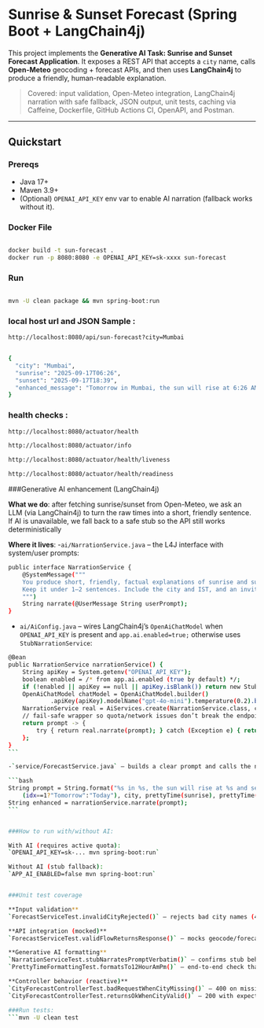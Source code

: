 # Sunrise & Sunset Forecast (Spring Boot + LangChain4j)

This project implements the **Generative AI Task: Sunrise and Sunset Forecast Application**. It exposes
a REST API that accepts a `city` name, calls **Open-Meteo** geocoding + forecast APIs, and then uses
**LangChain4j** to produce a friendly, human-readable explanation.

> Covered: input validation, Open-Meteo integration, LangChain4j narration with safe fallback, JSON output,
> unit tests, caching via Caffeine, Dockerfile, GitHub Actions CI, OpenAPI, and Postman.

---

## Quickstart

### Prereqs
- Java 17+
- Maven 3.9+
- (Optional) `OPENAI_API_KEY` env var to enable AI narration (fallback works without it).



### Docker File
```bash

docker build -t sun-forecast .
docker run -p 8080:8080 -e OPENAI_API_KEY=sk-xxxx sun-forecast

```
### Run
```bash

mvn -U clean package && mvn spring-boot:run

```

### local host url and JSON Sample :
```bash
http://localhost:8080/api/sun-forecast?city=Mumbai


{
  "city": "Mumbai",
  "sunrise": "2025-09-17T06:26",
  "sunset": "2025-09-17T18:39",
  "enhanced_message": "Tomorrow in Mumbai, the sun will rise at 6:26 AM and set at 6:39 PM IST. Don't miss the beautiful golden hour!"
}

```

### health checks :
```bash
http://localhost:8080/actuator/health

http://localhost:8080/actuator/info

http://localhost:8080/actuator/health/liveness

http://localhost:8080/actuator/health/readiness
```

###Generative AI enhancement (LangChain4j)

**What we do**: after fetching sunrise/sunset from Open-Meteo, we ask an LLM (via LangChain4j) to turn the raw times into a short, friendly sentence. If AI is unavailable, we fall back to a safe stub so the API still works deterministically

**Where it lives**:
-`ai/NarrationService.java` – the L4J interface with system/user prompts:

```bash
public interface NarrationService {
    @SystemMessage("""
    You produce short, friendly, factual explanations of sunrise and sunset times.
    Keep it under 1–2 sentences. Include the city and IST, and an inviting tone.
    """)
    String narrate(@UserMessage String userPrompt);
}
```

- `ai/AiConfig.java` – wires LangChain4j’s `OpenAiChatModel` when `OPENAI_API_KEY` is present and `app.ai.enabled=true;` otherwise uses `StubNarrationService`:

````bash
@Bean
public NarrationService narrationService() {
    String apiKey = System.getenv("OPENAI_API_KEY");
    boolean enabled = /* from app.ai.enabled (true by default) */;
    if (!enabled || apiKey == null || apiKey.isBlank()) return new StubNarrationService();
    OpenAiChatModel chatModel = OpenAiChatModel.builder()
            .apiKey(apiKey).modelName("gpt-4o-mini").temperature(0.2).build();
    NarrationService real = AiServices.create(NarrationService.class, chatModel);
    // fail-safe wrapper so quota/network issues don’t break the endpoint
    return prompt -> {
        try { return real.narrate(prompt); } catch (Exception e) { return prompt; }
    };
}
```

-`service/ForecastService.java` – builds a clear prompt and calls the narrator:

```bash
String prompt = String.format("%s in %s, the sun will rise at %s and set at %s IST.",
    (idx==1?"Tomorrow":"Today"), city, prettyTime(sunrise), prettyTime(sunset));
String enhanced = narrationService.narrate(prompt);
```


###How to run with/without AI:

With AI (requires active quota):
`OPENAI_API_KEY=sk-... mvn spring-boot:run`

Without AI (stub fallback):
`APP_AI_ENABLED=false mvn spring-boot:run`


###Unit test coverage

**Input validation**
`ForecastServiceTest.invalidCityRejected()` – rejects bad city names (400 via handler).

**API integration (mocked)**
`ForecastServiceTest.validFlowReturnsResponse()` – mocks geocode/forecast clients and verifies fields + narration present.

**Generative AI formatting**
`NarrationServiceTest.stubNarratesPromptVerbatim()` – confirms stub behavior is deterministic.
`PrettyTimeFormattingTest.formatsTo12HourAmPm()` – end-to-end check that the narration contains 12-hour AM/PM times (using “tomorrow” index).

**Controller behavior (reactive)**
`CityForecastControllerTest.badRequestWhenCityMissing()` – 400 on missing param.
`CityForecastControllerTest.returnsOkWhenCityValid()` – 200 with expected JSON fields.

###Run tests: 
```mvn -U clean test
